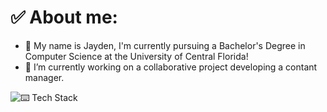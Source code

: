 # ✅ About me:

- 📕 My name is Jayden, I'm currently pursuing a Bachelor's Degree in Computer Science at the University of Central Florida!
- 🔭 I’m currently working on a collaborative project developing a contant manager.
  
![⌨️ Tech Stack](https://github-readme-tech-stack.vercel.app/api/cards?title=%E2%8C%A8%EF%B8%8F+Tech+Stack&fontSize=25&lineHeight=15&lineCount=1&theme=vue&gap=20&width=600&hideBg=true&bg=%2335495E&badge=%233E556E&border=%233E556E&titleColor=%2341B883&line1=photoshop%2Cc%2Cfcd9e3%3Bjava%2CJAVA%2C8fa032%3Bpython%2CPYTHON%2C1402ec%3Bhtml%2CHTML%2Ca11c1c%3Bphotoshop%2CPHOTOSHOP%2C06a2ab%3B)
